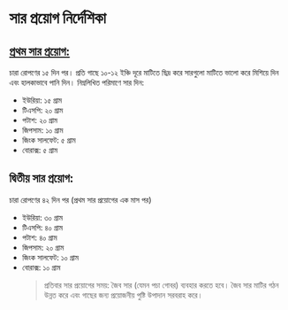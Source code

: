 # সার প্রয়োগ নির্দেশিকা

## [প্রথম সার প্রয়োগ:](https://youtu.be/HaQpJmax62k?t=368)

চারা রোপণের ১৫ দিন পর। প্রতি গাছে ১০-১২ ইঞ্চি দূরে মাটিতে ছিদ্র করে সারগুলো মাটিতে ভালো করে মিশিয়ে দিন এবং হালকাভাবে পানি দিন। নিম্নলিখিত পরিমাণে সার দিন:

- ইউরিয়া: ১৫ গ্রাম
- টিএসপি: ২০ গ্রাম
- পটাশ: ২০ গ্রাম
- জিপসাম: ১০ গ্রাম
- জিংক সালফেট: ৫ গ্রাম
- বোরাক্স: ৫ গ্রাম

## দ্বিতীয় সার প্রয়োগ:

চারা রোপণের ৪২ দিন পর (প্রথম সার প্রয়োগের এক মাস পর)

- ইউরিয়া: ৩০ গ্রাম
- টিএসপি: ৪০ গ্রাম
- পটাশ: ৪০ গ্রাম
- জিপসাম: ২০ গ্রাম
- জিংক সালফেট: ১০ গ্রাম
- বোরাক্স: ১০ গ্রাম
  > প্রতিবার সার প্রয়োগের সময়: জৈব সার (যেমন পচা গোবর) ব্যবহার করতে হবে। জৈব সার মাটির গঠন উন্নত করে এবং গাছের জন্য প্রয়োজনীয় পুষ্টি উপাদান সরবরাহ করে।
